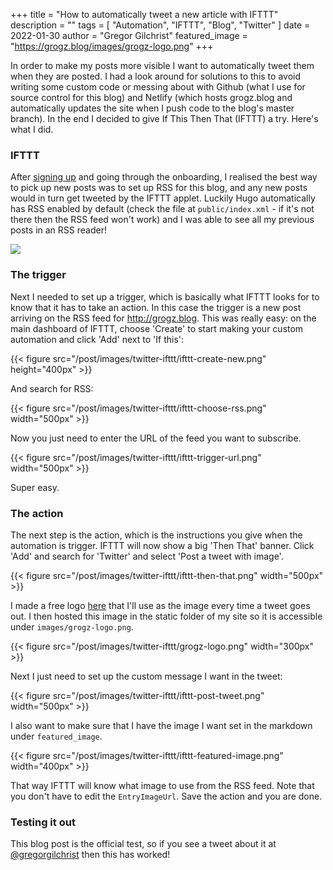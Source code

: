+++
title = "How to automatically tweet a new article with IFTTT"
description = ""
tags = [
"Automation",
"IFTTT",
"Blog",
"Twitter"
]
date = 2022-01-30
author = "Gregor Gilchrist"
featured_image = "https://grogz.blog/images/grogz-logo.png"
+++

In order to make my posts more visible I want to automatically tweet them when they are posted. I had a look around for solutions to this to avoid writing some custom code or messing about with Github (what I use for source control for this blog) and Netlify (which hosts grogz.blog and automatically updates the site when I push code to the blog's master branch). In the end I decided to give If This Then That (IFTTT) a try. Here's what I did.

### IFTTT

After [signing up](https://ifttt.com/) and going through the onboarding, I realised the best way to pick up new posts was to set up RSS for this blog, and any new posts would in turn get tweeted by the IFTTT applet. Luckily Hugo automatically has RSS enabled by default (check the file at `public/index.xml` - if it's not there then the RSS feed won't work) and I was able to see all my previous posts in an RSS reader!

![](/post/images/twitter-ifttt/ifttt-rss-reader.png)

### The trigger

Next I needed to set up a trigger, which is basically what IFTTT looks for to know that it has to take an action. In this case the trigger is a new post arriving on the RSS feed for http://grogz.blog. This was really easy: on the main dashboard of IFTTT, choose 'Create' to start making your custom automation and click 'Add' next to 'If this':

{{< figure src="/post/images/twitter-ifttt/ifttt-create-new.png" height="400px" >}}

And search for RSS:

{{< figure src="/post/images/twitter-ifttt/ifttt-choose-rss.png" width="500px" >}}

Now you just need to enter the URL of the feed you want to subscribe.

{{< figure src="/post/images/twitter-ifttt/ifttt-trigger-url.png" width="500px" >}}

Super easy.

### The action

The next step is the action, which is the instructions you give when the automation is trigger. IFTTT will now show a big 'Then That' banner. Click 'Add' and search for 'Twitter' and select 'Post a tweet with image'.

{{< figure src="/post/images/twitter-ifttt/ifttt-then-that.png" width="500px" >}}

I made a free logo [here](https://studio.tailorbrands.com/) that I'll use as the image every time a tweet goes out. I then hosted this image in the static folder of my site so it is accessible under `images/grogz-logo.png`.

{{< figure src="/post/images/twitter-ifttt/grogz-logo.png" width="300px" >}}

Next I just need to set up the custom message I want in the tweet:

{{< figure src="/post/images/twitter-ifttt/ifttt-post-tweet.png" width="500px" >}}

I also want to make sure that I have the image I want set in the markdown under `featured_image`.

{{< figure src="/post/images/twitter-ifttt/ifttt-featured-image.png" width="400px" >}}

That way IFTTT will know what image to use from the RSS feed. Note that you don't have to edit the `EntryImageUrl`. Save the action and you are done.

### Testing it out

This blog post is the official test, so if you see a tweet about it at [@gregorgilchrist](https://twitter.com/gregorgilchrist) then this has worked!
